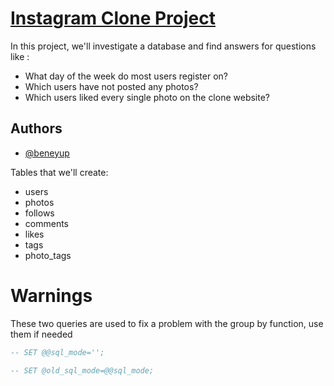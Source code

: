 # [Instagram Clone Project](https://github.com/beneyup/SQL-Projects/tree/master-branch)
In this project, we'll investigate a database and find answers for questions like :
* What day of the week do most users register on?
* Which users have not posted any photos?
* Which users liked every single photo on the clone website?


## Authors

- [@beneyup](https://www.github.com/beneyup)


Tables that we'll create:
* users
* photos
* follows
* comments
* likes
* tags
* photo_tags
# Warnings
These two queries are used to fix a problem with the group by function, use them if needed

``` SQL
-- SET @@sql_mode='';

-- SET @old_sql_mode=@@sql_mode; 
```
